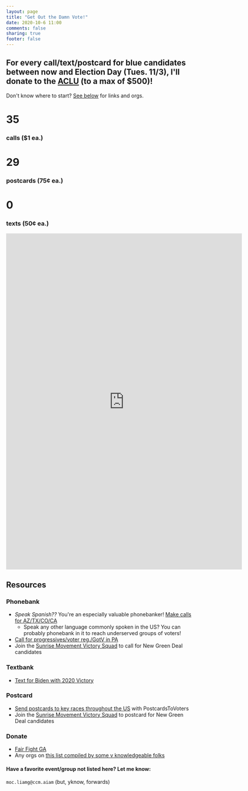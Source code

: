 ```yaml
---
layout: page
title: "Get Out the Damn Vote!"
date: 2020-10-6 11:00
comments: false
sharing: true
footer: false
---
```


## For every call/text/postcard for blue candidates between now and Election Day (Tues. 11/3), I'll donate to the [ACLU](https://www.aclu.org/) (to a max of $500)!

Don't know where to start? [See below](#resources) for links and orgs.

<div id="counts">
    <span class="count">
        <h1>35</h1> 
        <h3>calls ($1 ea.)</h3>
    </span>
    <span class="count">
        <h1>29</h1> 
        <h3>postcards (75¢ ea.)</h3>
    </span>
    <span class="count">
        <h1>0</h1> 
        <h3>texts (50¢ ea.)</h3>
    </span>
</div>

<iframe src="https://docs.google.com/forms/d/e/1FAIpQLSfzl0LBSkGFXldBT3WFwbJJm6QaiUwSvVl2REgQSHQRazzxcA/viewform?embedded=true" width="640" height="911" frameborder="0" marginheight="0" marginwidth="0">Loading…</iframe>

<h2 id="resources">Resources</h2>

### Phonebank
* _Speak Spanish??_ You're an especially valuable phonebanker! [Make calls for AZ/TX/CO/CA](https://www.committoflipblue.com/spanish)
  * Speak any other language commonly spoken in the US? You can probably phonebank in it to reach underserved groups of voters! 
* [Call for progressives/voter reg./GotV in PA](https://www.mobilize.us/pastandsup/?event_type=2)
* Join the [Sunrise Movement Victory Squad](https://www.sunrisemovement.org/campaign/victory-squad/) to call for New Green Deal candidates

### Textbank
* [Text for Biden with 2020 Victory](https://www.mobilize.us/2020victory/event/293967/)

### Postcard
* [Send postcards to key races throughout the US](https://postcardstovoters.org/) with PostcardsToVoters
* Join the [Sunrise Movement Victory Squad](https://www.sunrisemovement.org/campaign/victory-squad/) to postcard for New Green Deal candidates

### Donate
* [Fair Fight GA](https://fairfight.com/)
* Any orgs on [this list compiled by some v knowledgeable folks](https://docs.google.com/document/d/14ahXmJToj8fUa7dnScEddeajWlikIWsm7rs-aOCmP2E/edit)

#### Have a favorite event/group not listed here? Let me know:
`moc.liamg@ccm.aiam` (but, yknow, forwards)

